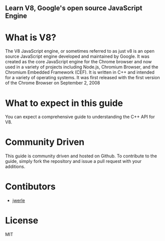 
Learn V8, Google's open source JavaScript Engine
----

# What is V8?

The V8 JavaScript engine, or sometimes referred to as just v8 is an open
source JavaScript engine developed and maintained by Google. It was
created as the core JavaScript engine for the Chrome browser and now
used in a variety of projects including Node.js, Chromium Browser, and
the Chromium Embedded Framework (CEF). It is written in C++ and intended
for a variety of operating systems. It was first released with the first
version of the Chrome Browser on September 2, 2008

# What to expect in this guide

You can expect a comprehensive guide to understanding the C++ API for
V8.

# Community Driven

This guide is community driven and hosted on Github. To contribute to
the guide, simply fork the repository and issue a pull request with 
your additions.

# Contibutors

* [jwerle](http://github.com/jwerle)

# License

MIT
